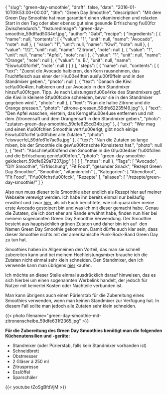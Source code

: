 {
    "slug": "green-day-smoothie",
    "draft": false,
    "date": "2016-01-10T09:53:00+00:00",
    "title": "Green Day Smoothie",
    "description": "Mit dem Green Day Smoothie hat man  garantiert einen vitaminreichen und relaxten Start in den Tag oder aber ebenso gut eine gesunde Erfrischung f\u00fcr Zwischendurch.",
    "featuredImage": "green-day-smoothie_59dffad5034ef.jpg",
    "author": "Gabi",
    "recipe": {
        "ingredients": [
            {
                "name": null,
                "contents": [
                    {
                        "value": "1",
                        "unit": null,
                        "name": "Avocado",
                        "note": null
                    },
                    {
                        "value": "1",
                        "unit": null,
                        "name": "Kiwi",
                        "note": null
                    },
                    {
                        "value": "1\/2",
                        "unit": null,
                        "name": "Zitrone",
                        "note": null
                    },
                    {
                        "value": "1",
                        "unit": null,
                        "name": "Apfel",
                        "note": null
                    },
                    {
                        "value": "1",
                        "unit": null,
                        "name": "Orange",
                        "note": null
                    },
                    {
                        "value": "n. B.",
                        "unit": null,
                        "name": "Eisw\u00fcrfel",
                        "note": null
                    }
                ]
            }
        ],
        "steps": [
            {
                "name": null,
                "contents": [
                    {
                        "text": "Zuerst die Avocado halbieren, den Kern rausnehmen, das Fruchtfleisch aus einer der H\u00e4lften ausl\u00f6ffeln und  in den Standmixer geben.",
                        "photo": null
                    },
                    {
                        "text": "Danach die Kiwi sch\u00e4len, halbieren und zur Avocado in den Standmixer hinzuf\u00fcgen. Tipp. Je nach Leistungsst\u00e4rke des Standmixers ggf. die Kiwi in kleinere St\u00fccke schneiden, bevor sie in den Standmixer gegeben wird.",
                        "photo": null
                    },
                    {
                        "text": "Nun die halbe Zitrone und die Orange pressen.",
                        "photo": "zitrone-pressen_59dfe62235f49.jpg"
                    },
                    {
                        "text": "Den Apfel waschen, vierteln, das Kerngeh\u00e4use entfernen und mit dem Zitronensaft und dem Orangensaft in den Standmixer geben.",
                        "photo": "zutaten-green-day-smoothie_59dfe625cd34b.jpg"
                    },
                    {
                        "text": "Wer mag und einen k\u00fchlen Smoothie vertr\u00e4gt, gibt noch einige Eisw\u00fcrfel \u00fcber alle Zutaten.",
                        "photo": "eiswuerfel_59dfe61e7ae9a.jpg"
                    },
                    {
                        "text": "Nun die Zutaten so lange mixen, bis der Smoothie die gew\u00fcnschte Konsistenz hat.",
                        "photo": null
                    },
                    {
                        "text": "Abschlie\u00dfend den Smoothie in die Gl\u00e4ser f\u00fcllen und die Erfrischung genie\u00dfen.",
                        "photo": "green-day-smoothie-gekleckert_59dfe629a7237.jpg"
                    }
                ]
            }
        ],
        "notes": null
    },
    "Tags": [
        "Avocado",
        "DIY Smoothie",
        "Erfrischung",
        "Fit Food",
        "gesunder Snack",
        "Rezept Green Day Smoothie",
        "Smoothie",
        "vitaminreich"
    ],
    "Kategorien": [
        "Abendbrot",
        "Fit Food",
        "Fr\u00fchst\u00fcck",
        "Rezepte"
    ],
    "aliases": [
        "\/rezepte\/green-day-smoothie\/"
    ]
}

Also nun muss dieser tolle Smoothie aber endlich als Rezept hier auf meiner Webseite verewigt werden. Ich habe ihn bereits einmal nur beiläufig erwähnt und zwar [hier][1], als ich Euch berichtete, wie ich quasi über meine erste Avocado gestolpert bin und was ich mit dieser gemacht habe. Genau die Zutaten, die ich dort eher am Rande erwähnt habe, finden nun hier bei meinem sogenannten Green Day Smoothie Verwendung. Der Smoothie besteht aus hauptsächlich grünen Zutaten und daher bin ich auf  den Namen Green Day Smoothie gekommen. Damit dürfte auch klar sein, dass dieser Smoothie nichts mit der amerikanische Punk-Rock-Band Green Day zu tun hat.

Smoothies haben im Allgemeinen den Vorteil, das man sie schnell zubereiten kann und bei meinem Hochleistungsmixer brauche ich die Zutaten nicht einmal sehr klein schneiden. Den Standmixer, den ich verwende kann man übrigens [hier][2] kaufen.

Ich möchte an dieser Stelle einmal ausdrücklich darauf hinweisen, das es sich hierbei um einen sogenannten Werbelink handelt, der jedoch für Nutzer mit keinerlei Kosten oder Nachteile verbunden ist.

Man kann übrigens auch einen Pürierstab für die Zubereitung eines Smoothies verwenden, wenn man keinen Standmixer zur Verfügung hat. In diesem Fall sollte man jedoch alle Zutaten sehr klein schneiden.

{{< photo filename="green-day-smoothie-mit-zitronenscheibe_59dfe631f2365.jpg" >}}

**Für die Zubereitung des Green Day Smoothies benötigt man die folgenden Küchenutensilien und -geräte:**

 * Standmixer (oder Pürierstab, falls kein Standmixer vorhanden ist)
 * Schneidbrett
 * Obstmesser
 * 2 Gläser á 250 ml
 * Zitruspresse
 * Esslöffel
 * Sparschäler

{{< youtube tZoSgBfdVjM >}}

 [1]: https://kochfokus.de/rezepte/avocado-frozen-joghurt/
 [2]: http://www.amazon.de/gp/product/B00S3ZKTYG/ref=as_li_tl?ie=UTF8&camp=1638&creative=19454&creativeASIN=B00S3ZKTYG&linkCode=as2&tag=kochfokusde-21